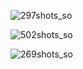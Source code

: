 ![297shots_so](https://github.com/flowykk/FMKLApp/assets/71427624/2c92d188-69b7-4b21-8628-1b3337071ae5)

![502shots_so](https://github.com/flowykk/FMKLApp/assets/71427624/bbd52100-4038-49ce-8f04-eb0ac28ef923)

![269shots_so](https://github.com/flowykk/FMKLApp/assets/71427624/6e5193dc-1e0d-4f8c-b1ac-b16cf54011a9)
